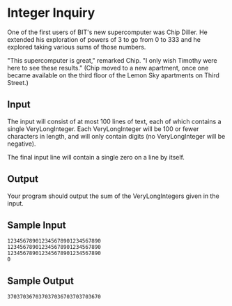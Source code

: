 Integer Inquiry 
===============

One of the first users of BIT's new supercomputer was Chip Diller. He extended his exploration of powers of 3 to go from 0 to 333 and he explored taking various sums of those numbers.

"This supercomputer is great," remarked Chip. "I only wish Timothy were here to see these results." (Chip moved to a new apartment, once one became available on the third floor of the Lemon Sky apartments on Third Street.)

Input
-----

The input will consist of at most 100 lines of text, each of which contains a single VeryLongInteger. Each VeryLongInteger will be 100 or fewer characters in length, and will only contain digits (no VeryLongInteger will be negative).

The final input line will contain a single zero on a line by itself.

Output
------

Your program should output the sum of the VeryLongIntegers given in the input.

Sample Input
------------

	123456789012345678901234567890
	123456789012345678901234567890
	123456789012345678901234567890
	0
	
Sample Output
-------------

	370370367037037036703703703670